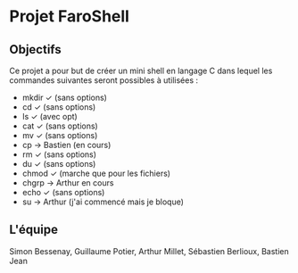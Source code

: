 # Projet FaroShell

## Objectifs

Ce projet a pour but de créer un mini shell en langage C dans lequel les commandes suivantes seront possibles à utilisées :
- mkdir  ✓  (sans options)
- cd     ✓  (sans options)
- ls     ✓  (avec opt)
- cat    ✓  (sans options)
- mv     ✓  (sans options)
- cp     -> Bastien (en cours)
- rm     ✓  (sans options)
- du     ✓  (sans options)
- chmod  ✓  (marche que pour les fichiers)
- chgrp  ->  Arthur en cours
- echo   ✓  (sans options)
- su     ->  Arthur (j'ai commencé mais je bloque)

## L'équipe

Simon Bessenay, Guillaume Potier, Arthur Millet, Sébastien Berlioux, Bastien Jean
